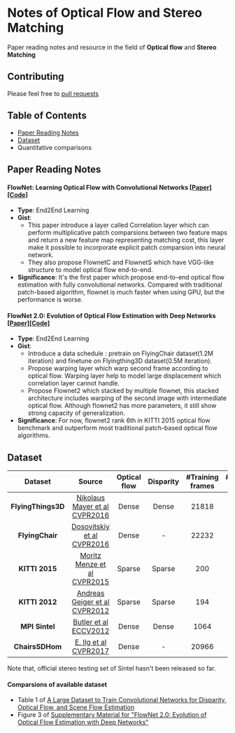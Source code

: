 # Notes of Optical Flow and Stereo Matching

Paper reading notes and resource in the field of **Optical flow** and **Stereo Matching**

## Contributing
Please feel free to [pull requests](https://github.com/dsqx71/Note-flow-stereo/pulls)

## Table of Contents

- [Paper Reading Notes](#paper-reading-notes)
- [Dataset](#dataset)
- Quantitative comparisons

## Paper Reading Notes

#### FlowNet: Learning Optical Flow with Convolutional Networks [[Paper]](https://arxiv.org/abs/1504.06852)[[Code]](https://lmb.informatik.uni-freiburg.de/resources/binaries/)
- **Type**: End2End Learning
- **Gist**:
     - This paper introduce a layer called Correlation layer which can perform multiplicative patch comparsions between two feature maps and return a new feature map representing matching cost, this layer make it possible to incorporate explicit patch comparsion into neural network.
     - They also propose FlownetC and FlownetS which have VGG-like structure to model optical flow end-to-end.
- **Significance**: It's the first paper which propose end-to-end optical flow estimation with fully convolutional networks. Compared with traditional patch-based algorithm, flownet is much faster when using GPU, but the performance is worse.

#### FlowNet 2.0: Evolution of Optical Flow Estimation with Deep Networks [[Paper]](https://arxiv.org/abs/1612.01925)[[Code]](https://github.com/lmb-freiburg/flownet2)
- **Type**: End2End Learning
- **Gist**:
     - Introduce a data schedule : pretrain on FlyingChair dataset(1.2M iteration) and finetune on Flyingthing3D dataset(0.5M iteration).
     - Propose warping layer which warp second frame according to optical flow. Warping layer help to model large displacement which correlation layer cannot handle.
     - Propose Flownet2 which stacked by multiple flownet, this stacked architecture includes warping of the second image with intermediate optical flow. Although flownet2 has more parameters, it still show strong capacity of generalization.
- **Significance**: For now, flownet2 rank 6th in KITTI 2015 optical flow benchmark and outperform most traditional patch-based optical flow algorithms.

## Dataset

| Dataset | Source | Optical flow | Disparity | #Training frames | #Testing frames|
|:----:|:----:|:----:| :----:|:----:|:----:|
| **FlyingThings3D** | [Nikolaus Mayer et al CVPR2016](https://lmb.informatik.uni-freiburg.de/Publications/2016/MIFDB16/) | Dense | Dense | 21818 | 4248 |
| **FlyingChair** | [Dosovitskiy et al CVPR2016]() | Dense | - | 22232 | 640 |
| **KITTI 2015**| [Moritz Menze et al CVPR2015](http://cvlibs.net/publications/Menze2015CVPR.pdf)| Sparse | Sparse | 200 | 200|
| **KITTI 2012**| [Andreas Geiger et al CVPR2012](http://www.cvlibs.net/publications/Geiger2012CVPR.pdf)| Sparse| Sparse| 194 | 194 |
| **MPI Sintel** |[Butler et al ECCV2012](http://files.is.tue.mpg.de/black/papers/ButlerECCV2012-corrected.pdf) | Dense | Dense | 1064 | 564 |
| **ChairsSDHom** |[E. Ilg et al CVPR2017](https://lmb.informatik.uni-freiburg.de/Publications/2017/IMKDB17/) | Dense | - | 20966 | 704 |

Note that, official stereo testing set of Sintel hasn't been released so far.

#### Comparsions of available dataset
- Table 1 of  [A Large Dataset to Train Convolutional Networks for Disparity, Optical Flow, and Scene Flow Estimation](https://lmb.informatik.uni-freiburg.de/Publications/2016/MIFDB16/)
- Figure 3 of  [Supplementary Material for "FlowNet 2.0: Evolution of Optical Flow Estimation with Deep Networks"](https://lmb.informatik.uni-freiburg.de/Publications/2017/IMKDB17/supplementary-FlowNet_2_0__CVPR_supplemental.pdf)





